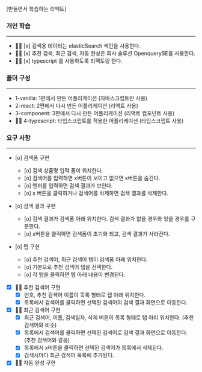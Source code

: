 [만들면서 학습하는 리액트]

### 개인 학습
---
- 🏃‍♀️ [x] 검색용 데이터는 elasticSearch 색인을 사용한다.
- 🏃‍♀️ [x] 추천 검색, 최근 검색, 자동 완성은 회사 솔루션 OpenquerySE를 사용한다.
- 🏃‍♀️ [x] typescript 를 사용하도록 리팩토링 한다.

### 폴더 구성
---
- 1-vanilla: 1편에서 만든 어플리케이션 (자바스크립트만 사용)
- 2-react: 2편에서 다시 만든 어플리케이션 (리액트 사용)
- 3-component: 3편에서 다시 만든 어플리케이션 (리액트 컴포넌트 사용)
- 🏃‍♀️ 4-typescript: 타입스크립트를 적용한 어플리케이션 (타입스크립트 사용)

### 요구 사항
---
- [o] 검색폼 구현
  - [o] 검색 상품명 입력 폼이 위치한다.
  - [o] 검색어를 입력하면 x버튼이 보이고 없으면 x버튼을 숨긴다.
  - [o] 엔터를 입력하면 검색 결과가 보인다.
  - [o] x 버튼을 클릭하거나 검색어를 삭제하면 검색 결과를 삭제한다.

- [o] 검색 결과 구현
  - [o] 검색 결과가 검색폼 아래 위치한다. 검색 결과가 없을 경우와 있을 경우를 구분한다.
  - [o] x버튼을 클릭하면 검색폼이 초기화 되고, 검색 결과가 사라진다.

- [o] 탭 구현
  - [o] 추천 검색어, 최근 검색어 탭이 검색폼 아래 위치한다.
  - [o] 기본으로 추천 검색어 탭을 선택한다.
  - [o] 각 탭을 클릭하면 탭 아래 내용이 변경된다.

- [x] 🏃‍♀️ 추천 검색어 구현
  - [x] 번호, 추천 검색어 이름이 목록 형태로 탭 아래 위치한다.
  - [x] 목록에서 검색어를 클릭하면 선택된 검색어의 검색 결과 화면으로 이동한다.

- [x] 🏃‍♀️ 최근 검색어 구현
  - [x] 최근 검색어, 이름, 검색일자, 삭제 버튼이 목록 형태로 탭 아리 위치한다. (추천 검색어와 비슷)
  - [x] 목록에서 검색어를 클릭하면 선택된 검색어로 검색 결과 화면으로 이동한다. (추천 검색어와 같음)
  - [x] 목록에서 x버튼을 클릭하면 선택된 검색어가 목록에서 삭제된다.
  - [x] 검색시마다 최근 검색어 목록에 추가된다.

- [x] 🏃‍♀️ 자동 완성 구현
